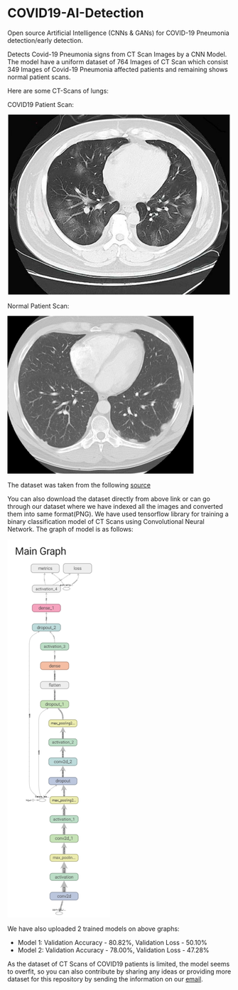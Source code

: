 # COVID19-AI-Detection
Open source Artificial Intelligence (CNNs &amp; GANs) for COVID-19 Pneumonia detection/early detection.

Detects Covid-19 Pneumonia signs from CT Scan Images by a CNN Model. The model have a uniform dataset of 764 Images of CT Scan which consist 349 Images of Covid-19 Pneumonia affected patients and remaining shows normal patient scans.

Here are some CT-Scans of lungs:

COVID19 Patient Scan:

![alt text](https://github.com/aniruddh-1/COVID19_Pneumonia_detection/blob/master/ct_scan_dataset/covid19/168%20.png "CT Scan1")






Normal Patient Scan:

![alt text](https://github.com/aniruddh-1/COVID19_Pneumonia_detection/blob/master/ct_scan_dataset/normal/80%20.png "CT Scan2")

The dataset was taken from the following [source](https://github.com/UCSD-AI4H/COVID-CT/tree/master/Images-processed)

You can also download the dataset directly from above link or can go through our dataset where we have indexed all the images and converted them into same format(PNG).
We have used tensorflow library for training a binary classification model of CT Scans using Convolutional Neural Network. The graph of model is as follows:

![alt text](https://github.com/aniruddh-1/COVID19_Pneumonia_detection/blob/master/tensorboard_logs/cnn_architecture.png "CNN")

We have also uploaded 2 trained models on above graphs:
* Model 1: Validation Accuracy - 80.82%, Validation Loss - 50.10%
* Model 2: Validation Accuracy - 78.00%, Validation Loss - 47.28%

As the dataset of CT Scans of COVID19 patients is limited, the model seems to overfit, so you can also contribute by sharing any ideas or providing more dataset for this repository by sending the information on our [email](https://github.com/COVID-19-AI-Research-Project).